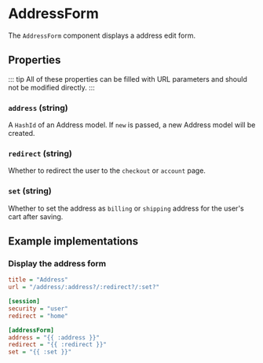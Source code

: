 # AddressForm



The `AddressForm` component displays a address edit form.

## Properties

::: tip
All of these properties can be filled with URL parameters and should not be modified directly.
:::

### `address` (string)

A `HashId` of an Address model. If `new` is passed, a new Address model will be created. 

### `redirect` (string)

Whether to redirect the user to the `checkout` or `account` page.

### `set` (string)

Whether to set the address as `billing` or `shipping` address for the user's cart after saving.

## Example implementations


### Display the address form

```ini
title = "Address"
url = "/address/:address?/:redirect?/:set?"

[session]
security = "user"
redirect = "home"

[addressForm]
address = "{{ :address }}"
redirect = "{{ :redirect }}"
set = "{{ :set }}"
```